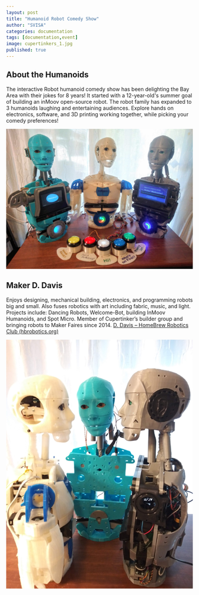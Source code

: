 ```yaml
---
layout: post
title: "Humanoid Robot Comedy Show"
author: "SVISA"
categories: documentation
tags: [documentation,event]
image: cupertinkers_1.jpg
published: true
---
```




## About the Humanoids
The interactive Robot humanoid comedy show has been delighting the Bay Area with their jokes for 8 years! It started with a 12-year-old's summer goal of building an inMoov open-source robot.  The robot family has expanded to 3 humanoids laughing and entertaining audiences. Explore hands on electronics, software, and 3D printing working together, while picking your comedy preferences!


![](/assets/img/cupertinkers_2.jpg)


## Maker D. Davis
Enjoys designing, mechanical building, electronics, and programming robots big and small.  Also fuses robotics with art including fabric, music, and light.  Projects include: Dancing Robots, Welcome-Bot, building InMoov Humanoids, and Spot Micro.  Member of Cupertinker’s builder group and bringing robots to Maker Faires since 2014. [D. Davis – HomeBrew Robotics Club (hbrobotics.org)](https://www.hbrobotics.org/index.php/team/d-davis/)


![](/assets/img/hrcs24-1.jpg)

